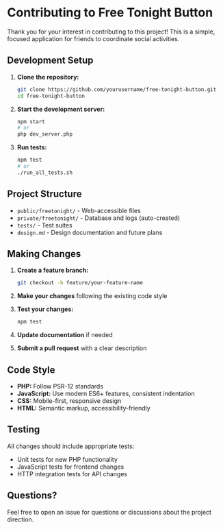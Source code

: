 # Contributing to Free Tonight Button

Thank you for your interest in contributing to this project! This is a simple, focused application for friends to coordinate social activities.

## Development Setup

1. **Clone the repository:**
   ```bash
   git clone https://github.com/yourusername/free-tonight-button.git
   cd free-tonight-button
   ```

2. **Start the development server:**
   ```bash
   npm start
   # or
   php dev_server.php
   ```

3. **Run tests:**
   ```bash
   npm test
   # or
   ./run_all_tests.sh
   ```

## Project Structure

- `public/freetonight/` - Web-accessible files
- `private/freetonight/` - Database and logs (auto-created)
- `tests/` - Test suites
- `design.md` - Design documentation and future plans

## Making Changes

1. **Create a feature branch:**
   ```bash
   git checkout -b feature/your-feature-name
   ```

2. **Make your changes** following the existing code style

3. **Test your changes:**
   ```bash
   npm test
   ```

4. **Update documentation** if needed

5. **Submit a pull request** with a clear description

## Code Style

- **PHP:** Follow PSR-12 standards
- **JavaScript:** Use modern ES6+ features, consistent indentation
- **CSS:** Mobile-first, responsive design
- **HTML:** Semantic markup, accessibility-friendly

## Testing

All changes should include appropriate tests:
- Unit tests for new PHP functionality
- JavaScript tests for frontend changes
- HTTP integration tests for API changes

## Questions?

Feel free to open an issue for questions or discussions about the project direction. 